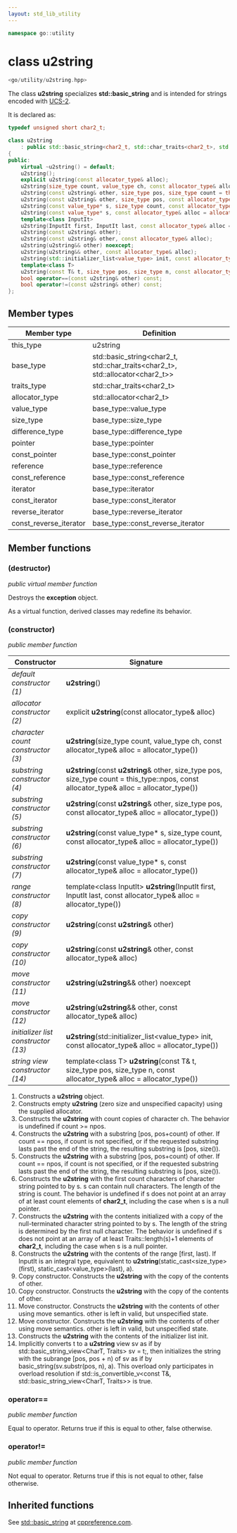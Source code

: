 ```yaml
---
layout: std_lib_utility
---
```


```c++
namespace go::utility
```

# class u2string

```c++
<go/utility/u2string.hpp>
```

The class **u2string** specializes **std\::basic_string** and is intended for strings
encoded with [UCS-2](https://en.wikipedia.org/wiki/Universal_Coded_Character_Set).

It is declared as:

```c++
typedef unsigned short char2_t;

class u2string
    : public std::basic_string<char2_t, std::char_traits<char2_t>, std::allocator<char2_t>>
{
public:
    virtual ~u2string() = default;
    u2string();
    explicit u2string(const allocator_type& alloc);
    u2string(size_type count, value_type ch, const allocator_type& alloc = allocator_type());
    u2string(const u2string& other, size_type pos, size_type count = this_type::npos, const allocator_type& alloc = allocator_type());
    u2string(const u2string& other, size_type pos, const allocator_type& alloc = allocator_type());
    u2string(const value_type* s, size_type count, const allocator_type& alloc = allocator_type());
    u2string(const value_type* s, const allocator_type& alloc = allocator_type());
    template<class InputIt>
    u2string(InputIt first, InputIt last, const allocator_type& alloc = allocator_type());
    u2string(const u2string& other);
    u2string(const u2string& other, const allocator_type& alloc);
    u2string(u2string&& other) noexcept;
    u2string(u2string&& other, const allocator_type& alloc);
    u2string(std::initializer_list<value_type> init, const allocator_type& alloc = allocator_type());
    template<class T>
    u2string(const T& t, size_type pos, size_type n, const allocator_type& alloc = allocator_type());
    bool operator==(const u2string& other) const;
    bool operator!=(const u2string& other) const;
};
```

## Member types

Member type | Definition
-|-
this_type | u2string
base_type | std\::basic_string\<char2_t, std\::char_traits\<char2_t>, std\::allocator\<char2_t>>
traits_type | std\::char_traits\<char2_t>
allocator_type | std\::allocator\<char2_t>
value_type | base_type\::value_type
size_type | base_type\::size_type
difference_type | base_type\::difference_type
pointer | base_type\::pointer
const_pointer | base_type\::const_pointer
reference | base_type\::reference
const_reference | base_type\::const_reference
iterator | base_type\::iterator
const_iterator | base_type\::const_iterator
reverse_iterator | base_type\::reverse_iterator
const_reverse_iterator | base_type\::const_reverse_iterator

## Member functions

### (destructor)

*public virtual member function*

Destroys the **exception** object.

As a virtual function, derived classes may redefine its behavior.

### (constructor)

*public member function*

Constructor | Signature
-|-
*default constructor (1)* | **u2string**()
*allocator constructor (2)* | explicit **u2string**(const allocator_type& alloc)
*character count constructor (3)* | **u2string**(size_type count, value_type ch, const allocator_type& alloc = allocator_type())
*substring constructor (4)* | **u2string**(const **u2string**& other, size_type pos, size_type count = this_type\::npos, const allocator_type& alloc = allocator_type())
*substring constructor (5)* | **u2string**(const **u2string**& other, size_type pos, const allocator_type& alloc = allocator_type())
*substring constructor (6)* | **u2string**(const value_type\* s, size_type count, const allocator_type& alloc = allocator_type())
*substring constructor (7)* | **u2string**(const value_type\* s, const allocator_type& alloc = allocator_type())
*range constructor (8)* | template\<class InputIt> **u2string**(InputIt first, InputIt last, const allocator_type& alloc = allocator_type())
*copy constructor (9)* | **u2string**(const **u2string**& other)
*copy constructor (10)* | **u2string**(const **u2string**& other, const allocator_type& alloc)
*move constructor (11)* | **u2string**(**u2string**&& other) noexcept
*move constructor (12)* | **u2string**(**u2string**&& other, const allocator_type& alloc)
*initializer list constructor (13)* | **u2string**(std\::initializer_list<value_type> init, const allocator_type& alloc = allocator_type())
*string view constructor (14)* | template\<class T> **u2string**(const T& t, size_type pos, size_type n, const allocator_type& alloc = allocator_type())

1. Constructs a **u2string** object.
2. Constructs empty **u2string** (zero size and unspecified capacity) using the supplied allocator.
3. Constructs the **u2string** with count copies of character ch. The behavior is undefined if count >= npos.
4. Constructs the **u2string** with a substring [pos, pos+count) of other. If count == npos, if count is not specified, or if the requested substring lasts past the end of the string, the resulting substring is [pos, size()).
5. Constructs the **u2string** with a substring [pos, pos+count) of other. If count == npos, if count is not specified, or if the requested substring lasts past the end of the string, the resulting substring is [pos, size()).
6. Constructs the **u2string** with the first count characters of character string pointed to by s. s can contain null characters. The length of the string is count. The behavior is undefined if s does not point at an array of at least count elements of **char2_t**, including the case when s is a null pointer.
7. Constructs the **u2string** with the contents initialized with a copy of the null-terminated character string pointed to by s. The length of the string is determined by the first null character. The behavior is undefined if s does not point at an array of at least Traits\::length(s)+1 elements of **char2_t**, including the case when s is a null pointer.
8. Constructs the **u2string** with the contents of the range [first, last). If InputIt is an integral type, equivalent to **u2string**(static_cast<size_type>(first), static_cast<value_type>(last), a).
9. Copy constructor. Constructs the **u2string** with the copy of the contents of other.
10. Copy constructor. Constructs the **u2string** with the copy of the contents of other.
11. Move constructor. Constructs the **u2string** with the contents of other using move semantics. other is left in valid, but unspecified state.
12. Move constructor. Constructs the **u2string** with the contents of other using move semantics. other is left in valid, but unspecified state.
13. Constructs the **u2string** with the contents of the initializer list init.
14. Implicitly converts t to a **u2string** view sv as if by std\::basic_string_view<CharT, Traits> sv = t;, then initializes the string with the subrange [pos, pos + n) of sv as if by basic_string(sv.substr(pos, n), a). This overload only participates in overload resolution if std\::is_convertible_v<const T&, std\::basic_string_view<CharT, Traits>> is true.

### operator==

*public member function*

Equal to operator. Returns true if this is equal to other, false otherwise.

### operator!=

*public member function*

Not equal to operator. Returns true if this is not equal to other, false otherwise.

## Inherited functions

See [std\::basic_string](http://en.cppreference.com/w/cpp/string/basic_string) at
[cppreference.com](http://cppreference.com).

